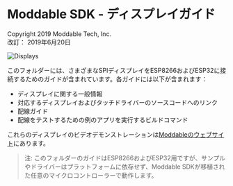 # Moddable SDK - ディスプレイガイド
Copyright 2019 Moddable Tech, Inc.<BR>
改訂： 2019年6月20日

![Displays](../assets/moddable/displays.jpg)

このフォルダーには、さまざまなSPIディスプレイをESP8266およびESP32に接続するためのガイドが含まれています。各ガイドには以下が含まれます：

- ディスプレイに関する一般情報
- 対応するディスプレイおよびタッチドライバーのソースコードへのリンク
- 配線ガイド
- 配線をテストするための例のアプリを実行するビルドコマンド

これらのディスプレイのビデオデモンストレーションは[Moddableのウェブサイト](http://www.moddable.com/display)にあります。

> 注: このフォルダーのガイドはESP8266およびESP32用ですが、サンプルやドライバーはプラットフォームに依存せず、Moddable SDKが移植された任意のマイクロコントローラーで動作します。
